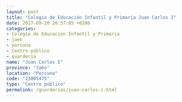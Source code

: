 ```yaml
---
layout: post
title: "Colegio de Educación Infantil y Primaria Juan Carlos I"
date: 2017-09-20 20:57:05 +0200
categories:
- Colegio de Educación Infantil y Primaria
- jaen
- porcuna
- Centro público
- guarderia
name: "Juan Carlos I"
province: "Jaén"
location: "Porcuna"
code: "23005475"
type: "Centro público"
permalink: /guarderias/juan-carlos-i.html
---
```


